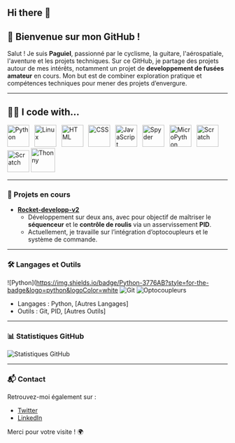 ## Hi there 👋

## 👋 Bienvenue sur mon GitHub !

Salut ! Je suis **Paguiel**, passionné par le cyclisme, la guitare, l'aérospatiale, l'aventure et les projets techniques. Sur ce GitHub, je partage des projets autour de mes intérêts, notamment un projet de **developpement de fusées amateur** en cours. Mon but est de combiner exploration pratique et compétences techniques pour mener des projets d’envergure.

---
## 👨‍💻 I code with...

<a href="https://www.python.org/"><img src="https://cdn.jsdelivr.net/gh/devicons/devicon/icons/python/python-original.svg" alt="Python" width="50"/></a>&nbsp;&nbsp;
<a href="https://www.linux.org/"><img src="https://cdn.jsdelivr.net/gh/devicons/devicon/icons/linux/linux-original.svg" alt="Linux" width="50"/></a>&nbsp;&nbsp;
<a href="https://developer.mozilla.org/en-US/docs/Web/Guide/HTML/HTML5"><img src="https://cdn.jsdelivr.net/gh/devicons/devicon/icons/html5/html5-original.svg" alt="HTML" width="50"/></a>&nbsp;&nbsp;
<a href="https://developer.mozilla.org/en-US/docs/Web/CSS"><img src="https://cdn.jsdelivr.net/gh/devicons/devicon/icons/css3/css3-original.svg" alt="CSS" width="50"/></a>&nbsp;&nbsp;
<a href="https://developer.mozilla.org/en-US/docs/Web/JavaScript"><img src="https://cdn.jsdelivr.net/gh/devicons/devicon/icons/javascript/javascript-original.svg" alt="JavaScript" width="50"/></a>&nbsp;&nbsp;
<a href="https://www.spyder-ide.org/"><img src="https://cdn.jsdelivr.net/gh/devicons/devicon/icons/spyder/spyder-original.svg" alt="Spyder" width="50"/></a>&nbsp;&nbsp;
<a href="https://micropython.org/"><img src="https://upload.wikimedia.org/wikipedia/commons/a/a7/MicroPython_new_logo.svg" alt="MicroPython" width="50"/></a>&nbsp;&nbsp;
<a href="https://scratch.mit.edu/"><img src="https://cdn.worldvectorlogo.com/logos/scratch-cat.svg" alt="Scratch" width="50"/></a>
<a href="https://code.visualstudio.com/"><img src="https://upload.wikimedia.org/wikipedia/commons/thumb/9/9a/Visual_Studio_Code_1.35_icon.svg/1024px-Visual_Studio_Code_1.35_icon.svg.png" alt="Scratch" width="50"/></a>
<a href="https://thonny.org/"><img src="https://upload.wikimedia.org/wikipedia/commons/e/e2/Thonny_logo.png" alt="Thonny" width="55"/></a>

---

### 🚀 Projets en cours

- **[Rocket-developp-v2](https://github.com/paguielng/Rocket-developp-v2)**  
  - Développement sur deux ans, avec pour objectif de maîtriser le **séquenceur** et le **contrôle de roulis** via un asservissement **PID**.
  - Actuellement, je travaille sur l’intégration d’optocoupleurs et le système de commande.
  
---

### 🛠️ Langages et Outils

![Python](https://img.shields.io/badge/Python-3776AB?style=for-the-badge&logo=python&logoColor=white
![Git](https://img.shields.io/badge/Git-F05032?style=for-the-badge&logo=git&logoColor=white)
![Optocoupleurs](https://img.shields.io/badge/Optocoupleurs-007ACC?style=for-the-badge)

- Langages : Python, [Autres Langages]
- Outils : Git, PID, [Autres Outils]

---

### 📊 Statistiques GitHub

![Statistiques GitHub](https://github-readme-stats.vercel.app/api?username=paguielng&show_icons=true&theme=radical)

---

### 📬 Contact

Retrouvez-moi également sur :
- [Twitter](https://x.com/paguielnganji)
- [LinkedIn](https://www.linkedin.com/in/paguiel-nganji-794a9b28a/) 

Merci pour votre visite ! 🌍
